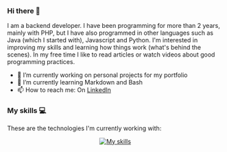 ### Hi there 👋

I am a backend developer. I have been programming for more than 2 years, mainly with PHP, but I have also programmed 
in other languages such as Java (which I started with), Javascript and Python. I'm interested in improving my skills 
and learning how things work (what's behind the scenes). In my free time I like to read articles or watch videos about 
good programming practices.

- 🔭 I’m currently working on personal projects for my portfolio
- 🌱 I’m currently learning Markdown and Bash
- 📫 How to reach me: On [LinkedIn](https://www.linkedin.com/in/anthony-rosado-ancajima)

### My skills 💻

These are the technologies I'm currently working with:

<p align="center">
  <a href="https://skillicons.dev">
    <img src="https://skillicons.dev/icons?i=html,css,javascript,vue,php,laravel,mysql"  alt="My skills"/>
  </a>
</p>
